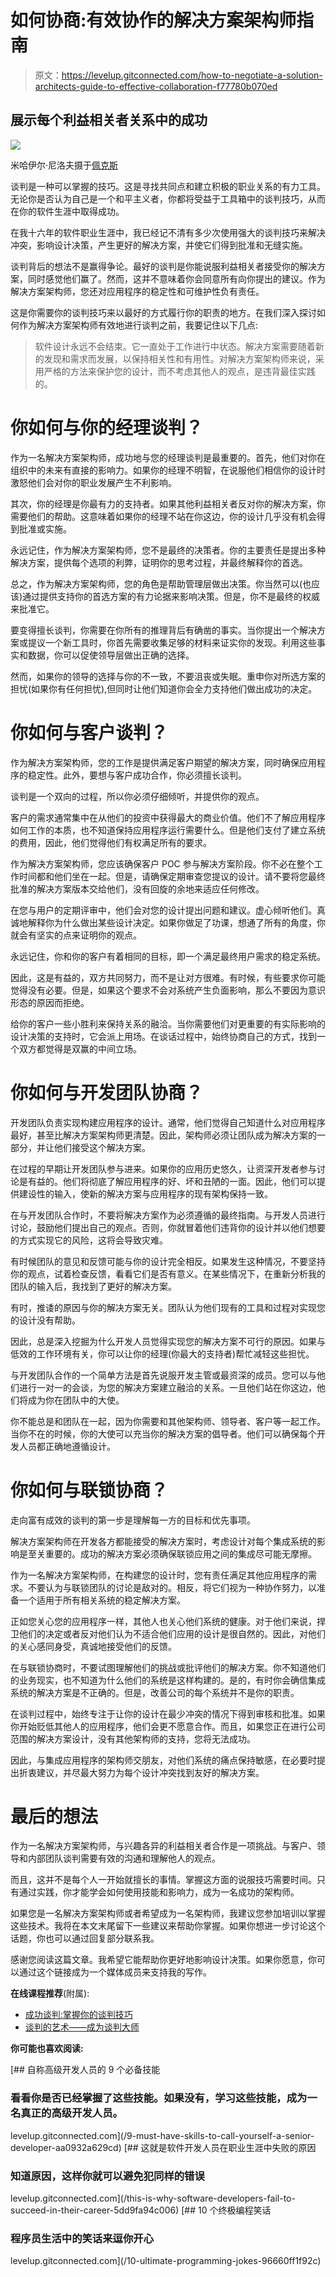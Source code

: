 # 如何协商:有效协作的解决方案架构师指南

> 原文：<https://levelup.gitconnected.com/how-to-negotiate-a-solution-architects-guide-to-effective-collaboration-f77780b070ed>

## 展示每个利益相关者关系中的成功

![](img/c4af86b4806c66f265890aec3f1a0f0a.png)

米哈伊尔·尼洛夫摄于[佩克斯](https://www.pexels.com/photo/people-having-a-discussion-7988210/?utm_content=attributionCopyText&utm_medium=referral&utm_source=pexels)

谈判是一种可以掌握的技巧。这是寻找共同点和建立积极的职业关系的有力工具。无论你是否认为自己是一个和平主义者，你都将受益于工具箱中的谈判技巧，从而在你的软件生涯中取得成功。

在我十六年的软件职业生涯中，我已经记不清有多少次使用强大的谈判技巧来解决冲突，影响设计决策，产生更好的解决方案，并使它们得到批准和无缝实施。

谈判背后的想法不是赢得争论。最好的谈判是你能说服利益相关者接受你的解决方案，同时感觉他们赢了。然而，这并不意味着你会同意所有向你提出的建议。作为解决方案架构师，您还对应用程序的稳定性和可维护性负有责任。

这是你需要你的谈判技巧来以最好的方式履行你的职责的地方。在我们深入探讨如何作为解决方案架构师有效地进行谈判之前，我要记住以下几点:

> 软件设计永远不会结束。它一直处于工作进行中状态。解决方案需要随着新的发现和需求而发展，以保持相关性和有用性。对解决方案架构师来说，采用严格的方法来保护您的设计，而不考虑其他人的观点，是违背最佳实践的。

# 你如何与你的经理谈判？

作为一名解决方案架构师，成功地与您的经理谈判是最重要的。首先，他们对你在组织中的未来有直接的影响力。如果你的经理不明智，在说服他们相信你的设计时激怒他们会对你的职业发展产生不利影响。

其次，你的经理是你最有力的支持者。如果其他利益相关者反对你的解决方案，你需要他们的帮助。这意味着如果你的经理不站在你这边，你的设计几乎没有机会得到批准或实施。

永远记住，作为解决方案架构师，您不是最终的决策者。你的主要责任是提出多种解决方案，提供每个选项的利弊，证明你的思考过程，并最终解释你的首选。

总之，作为解决方案架构师，您的角色是帮助管理层做出决策。你当然可以(也应该)通过提供支持你的首选方案的有力论据来影响决策。但是，你不是最终的权威来批准它。

要变得擅长谈判，你需要在你所有的推理背后有确凿的事实。当你提出一个解决方案或提议一个新工具时，你首先需要收集足够的材料来证实你的发现。利用这些事实和数据，你可以促使领导层做出正确的选择。

然而，如果你的领导的选择与你的不一致，不要沮丧或失眠。重申你对所选方案的担忧(如果你有任何担忧),但同时让他们知道你会全力支持他们做出成功的决定。

# 你如何与客户谈判？

作为解决方案架构师，您的工作是提供满足客户期望的解决方案，同时确保应用程序的稳定性。此外，要想与客户成功合作，你必须擅长谈判。

谈判是一个双向的过程，所以你必须仔细倾听，并提供你的观点。

客户的需求通常集中在从他们的投资中获得最大的商业价值。他们不了解应用程序如何工作的本质，也不知道保持应用程序运行需要什么。但是他们支付了建立系统的费用，因此，他们觉得他们有权满足所有的要求。

作为解决方案架构师，您应该确保客户 POC 参与解决方案阶段。你不必在整个工作时间都和他们坐在一起。但是，请确保定期审查您提议的设计。请不要将您最终批准的解决方案版本交给他们，没有回旋的余地来适应任何修改。

在您与用户的定期评审中，他们会对您的设计提出问题和建议。虚心倾听他们。真诚地解释你为什么做出某些设计决定。如果你做足了功课，想通了所有的角度，你就会有坚实的点来证明你的观点。

永远记住，你和你的客户有着相同的目标，即一个满足最终用户需求的稳定系统。

因此，这是有益的，双方共同努力，而不是让对方很难。有时候，有些要求你可能觉得没有必要。但是，如果这个要求不会对系统产生负面影响，那么不要因为意识形态的原因而拒绝。

给你的客户一些小胜利来保持关系的融洽。当你需要他们对更重要的有实际影响的设计决策的支持时，它会派上用场。在谈话过程中，始终协商自己的方式，找到一个双方都觉得是双赢的中间立场。

# 你如何与开发团队协商？

开发团队负责实现构建应用程序的设计。通常，他们觉得自己知道什么对应用程序最好，甚至比解决方案架构师更清楚。因此，架构师必须让团队成为解决方案的一部分，并让他们接受这个解决方案。

在过程的早期让开发团队参与进来。如果你的应用历史悠久，让资深开发者参与讨论是有益的。他们将彻底了解应用程序的好、坏和丑陋的一面。因此，他们可以提供建设性的输入，使新的解决方案与应用程序的现有架构保持一致。

在与开发团队合作时，不要将解决方案作为必须遵循的最终指南。与开发人员进行讨论，鼓励他们提出自己的观点。否则，你就冒着他们违背你的设计并以他们想要的方式实现它的风险，这将会导致灾难。

有时候团队的意见和反馈可能与你的设计完全相反。如果发生这种情况，不要坚持你的观点，试着检查反馈，看看它们是否有意义。在某些情况下，在重新分析我的团队的输入后，我找到了更好的解决方案。

有时，推诿的原因与你的解决方案无关。团队认为他们现有的工具和过程对实现您的设计没有帮助。

因此，总是深入挖掘为什么开发人员觉得实现您的解决方案不可行的原因。如果与低效的工作环境有关，你可以让你的经理(你最大的支持者)帮忙减轻这些担忧。

与开发团队合作的一个简单方法是首先说服开发主管或最资深的成员。您可以与他们进行一对一的会谈，为您的解决方案建立融洽的关系。一旦他们站在你这边，他们将成为你在团队中的大使。

你不能总是和团队在一起，因为你需要和其他架构师、领导者、客户等一起工作。当你不在的时候，你的大使可以充当你的解决方案的倡导者。他们可以确保每个开发人员都正确地遵循设计。

# 你如何与联锁协商？

走向富有成效的谈判的第一步是理解每一方的目标和优先事项。

解决方案架构师在开发各方都能接受的解决方案时，考虑设计对每个集成系统的影响是至关重要的。成功的解决方案必须确保联锁应用之间的集成尽可能无摩擦。

作为一名解决方案架构师，在构建您的设计时，您有责任满足其他应用程序的需求。不要认为与联锁团队的讨论是敌对的。相反，将它们视为一种协作努力，以准备一个适用于所有相关系统的稳定解决方案。

正如您关心您的应用程序一样，其他人也关心他们系统的健康。对于他们来说，捍卫他们的决定或者反对他们认为不适合他们应用的设计是很自然的。因此，对他们的关心感同身受，真诚地接受他们的反馈。

在与联锁协商时，不要试图理解他们的挑战或批评他们的解决方案。你不知道他们的业务现实，也不知道为什么他们的系统是这样构建的。是的，有时你会确信集成系统的解决方案是不正确的。但是，改善公司的每个系统并不是你的职责。

在谈判过程中，始终专注于让你的设计在最少冲突的情况下得到审核和批准。如果你开始贬低其他人的应用程序，他们会更不愿意合作。而且，如果您正在进行公司范围的解决方案设计，没有其他架构师的支持，您将无法成功。

因此，与集成应用程序的架构师交朋友，对他们系统的痛点保持敏感，在必要时提出折衷建议，并尽最大努力为每个设计冲突找到友好的解决方案。

# 最后的想法

作为一名解决方案架构师，与兴趣各异的利益相关者合作是一项挑战。与客户、领导和内部团队谈判需要有效的沟通和理解他人的观点。

而且，这并不是每个人一开始就擅长的事情。掌握这方面的说服技巧需要时间。只有通过实践，你才能学会如何使用技能和影响力，成为一名成功的架构师。

如果您是一名解决方案架构师或者希望成为一名架构师，我建议您参加培训以掌握这些技术。我将在本文末尾留下一些建议来帮助你掌握。如果你想进一步讨论这个话题，你也可以通过回复部分联系我。

感谢您阅读这篇文章。我希望它能帮助你更好地影响设计决策。如果你愿意，你可以通过这个链接成为一个媒体成员来支持我的写作。

**在线课程推荐**(附属):

*   [成功谈判:掌握你的谈判技巧](https://click.linksynergy.com/deeplink?id=RE*AnX8aLFg&mid=39197&u1=LokajitTikayatray&murl=https%3A%2F%2Fwww.udemy.com%2Fcourse%2Fa-practical-guide-to-negotiating%2F)
*   [谈判的艺术——成为谈判大师](https://click.linksynergy.com/deeplink?id=RE*AnX8aLFg&mid=39197&u1=LokajitTikayatray&murl=https%3A%2F%2Fwww.udemy.com%2Fcourse%2Fthe-art-of-negotiation-become-a-master-negotiator%2F)

**你可能也喜欢阅读:**

[](/9-must-have-skills-to-call-yourself-a-senior-developer-aa0932a629cd) [## 自称高级开发人员的 9 个必备技能

### 看看你是否已经掌握了这些技能。如果没有，学习这些技能，成为一名真正的高级开发人员。

levelup.gitconnected.com](/9-must-have-skills-to-call-yourself-a-senior-developer-aa0932a629cd) [](/this-is-why-software-developers-fail-to-succeed-in-their-career-5dd9fa94c006) [## 这就是软件开发人员在职业生涯中失败的原因

### 知道原因，这样你就可以避免犯同样的错误

levelup.gitconnected.com](/this-is-why-software-developers-fail-to-succeed-in-their-career-5dd9fa94c006) [](/10-ultimate-programming-jokes-96660ff1f92c) [## 10 个终极编程笑话

### 程序员生活中的笑话来逗你开心

levelup.gitconnected.com](/10-ultimate-programming-jokes-96660ff1f92c)
